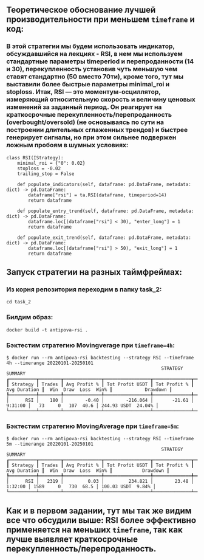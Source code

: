 ## Теоретическое обоснование лучшей производительности при меньшем `timeframe` и код:

### В этой стратегии мы будем использовать индикатор, обсуждавшийся на лекциях - RSI, в нем мы используем стандартные параметры timeperiod и перепроданности (14 и 30), перекупленность установив чуть меньшую чем ставят стандартно (50 вместо 70ти), кроме того, тут мы выставили более быстрые параметры minimal_roi и stoploss. Итак, RSI — это моментум-осциллятор, измеряющий относительную скорость и величину ценовых изменений за заданный период. Он реагирует на краткосрочные перекупленность/перепроданность (overbought/oversold) (не основываясь по сути на построении длительных сглаженных трендов) и быстрее генерирует сигналы, но при этом сильнее подвержен ложным пробоям в шумных условиях:

```
class RSI(IStrategy):
    minimal_roi = {"0": 0.02}
    stoploss = -0.02
    trailing_stop = False

    def populate_indicators(self, dataframe: pd.DataFrame, metadata: dict) -> pd.DataFrame:
        dataframe["rsi"] = ta.RSI(dataframe, timeperiod=14)
        return dataframe

    def populate_entry_trend(self, dataframe: pd.DataFrame, metadata: dict) -> pd.DataFrame:
        dataframe.loc[(dataframe["rsi"] < 30), "enter_long"] = 1
        return dataframe

    def populate_exit_trend(self, dataframe: pd.DataFrame, metadata: dict) -> pd.DataFrame:
        dataframe.loc[(dataframe["rsi"] > 50), "exit_long"] = 1
        return dataframe
```

## Запуск стратегии на разных таймфреймах:

### Из корня репозитория переходим в папку task_2:

```
cd task_2
```

### Билдим образ:

```
docker build -t antipova-rsi .
```

### Бэктестим стратегию Movingverage при `timeframe=4h`:

```
$ docker run --rm antipova-rsi backtesting --strategy RSI --timeframe 4h --timerange 20220101-20250101
                                                         STRATEGY SUMMARY                                                          
┏━━━━━━━━━━┳━━━━━━━━┳━━━━━━━━━━━━━━┳━━━━━━━━━━━━━━━━━┳━━━━━━━━━━━━━━┳━━━━━━━━━━━━━━┳━━━━━━━━━━━━━━━━━━━━━━━━┳━━━━━━━━━━━━━━━━━━━━━┓
┃ Strategy ┃ Trades ┃ Avg Profit % ┃ Tot Profit USDT ┃ Tot Profit % ┃ Avg Duration ┃  Win  Draw  Loss  Win% ┃            Drawdown ┃
┡━━━━━━━━━━╇━━━━━━━━╇━━━━━━━━━━━━━━╇━━━━━━━━━━━━━━━━━╇━━━━━━━━━━━━━━╇━━━━━━━━━━━━━━╇━━━━━━━━━━━━━━━━━━━━━━━━╇━━━━━━━━━━━━━━━━━━━━━┩
│      RSI │    180 │        -0.40 │        -216.064 │       -21.61 │      9:31:00 │   73     0   107  40.6 │ 244.93 USDT  24.04% │
└──────────┴────────┴──────────────┴─────────────────┴──────────────┴──────────────┴────────────────────────┴─────────────────────┘
```

### Бэктестим стратегию MovingAverage при `timeframe=5m`:

```
$ docker run --rm antipova-rsi backtesting --strategy RSI --timeframe 5m --timerange 20220101-20250101
                                                         STRATEGY SUMMARY                                                         
┏━━━━━━━━━━┳━━━━━━━━┳━━━━━━━━━━━━━━┳━━━━━━━━━━━━━━━━━┳━━━━━━━━━━━━━━┳━━━━━━━━━━━━━━┳━━━━━━━━━━━━━━━━━━━━━━━━┳━━━━━━━━━━━━━━━━━━━━┓
┃ Strategy ┃ Trades ┃ Avg Profit % ┃ Tot Profit USDT ┃ Tot Profit % ┃ Avg Duration ┃  Win  Draw  Loss  Win% ┃           Drawdown ┃
┡━━━━━━━━━━╇━━━━━━━━╇━━━━━━━━━━━━━━╇━━━━━━━━━━━━━━━━━╇━━━━━━━━━━━━━━╇━━━━━━━━━━━━━━╇━━━━━━━━━━━━━━━━━━━━━━━━╇━━━━━━━━━━━━━━━━━━━━┩
│      RSI │   2319 │         0.03 │         234.821 │        23.48 │      1:32:00 │ 1589     0   730  68.5 │ 100.03 USDT  9.84% │
└──────────┴────────┴──────────────┴─────────────────┴──────────────┴──────────────┴────────────────────────┴────────────────────┘
```

## Как и в первом задании, тут мы так же видим все что обсудили выше: RSI более эффективно применяется на меньших `timeframe`, так как лучше выявляет краткосрочные перекупленность/перепроданность.